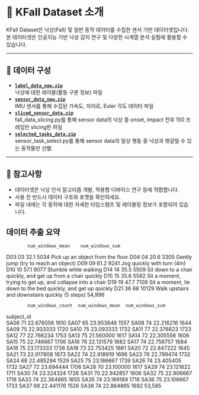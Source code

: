 # 📂 KFall Dataset 소개

KFall Dataset은 낙상(Fall) 및 일반 동작 데이터를 수집한 센서 기반 데이터셋입니다.  
본 데이터셋은 인공지능 기반 낙상 감지 연구 및 다양한 시계열 분석 실험에 활용할 수 있습니다.

---

## 📁 데이터 구성

- **[`label_data_new.zip`](https://drive.google.com/file/d/1iTApqf7RRix-OTL6bJE0LrIKOjrm5os8/view?usp=drive_link)**  
  낙상에 대한 레이블(활동 구분 정보) 파일
- **[`sensor_data_new.zip`](https://drive.google.com/file/d/1uZ3tDh_qiFN49vuf409WfV0wIiiwhThJ/view?usp=drive_link)**  
  IMU 센서를 통해 수집된 가속도, 자이로, Euler 각도 데이터 파일
- **[`sliced_sensor_data.zip`](https://drive.google.com/file/d/1m7_0oCtt0m5oADnPAZSrTqiw7MgF3_kb/view?usp=sharing)**  
  fall_data_slicing.py를 통해 sensor data의 낙상 중 onset, impact 전후 150 프레임만 slicing한 파일
- **[`selected_tasks_data.zip`](https://drive.google.com/file/d/10IypyM-quIUcgKZmGf3uCOuNCOw4GMJe/view?usp=sharing)**  
  sensor_task_select.py를 통해 sensor data의 일상 행동 중 낙상과 헷갈릴 수 있는 동작들만 선별.



---

## 📝 참고사항
- 데이터셋은 낙상 인식 알고리즘 개발, 착용형 디바이스 연구 등에 적합합니다.
- 사용 전 반드시 데이터 구조와 포맷을 확인하세요.
- 파일 내에는 각 동작에 대한 자세한 타임스탬프 및 레이블링 정보가 포함되어 있습니다.

## 데이터 추출 요약
		    num_windows_mean	num_windows_sum
D03	03	32.1				      5034				Pick up an object from the floor
D04	04	20.6				      3305				Gently jump (try to reach an object)
D09	09	61.2				      9241				Jog quickly with turn (4m)
D10	10	57.1				      9077				Stumble while walking
D14	14	35.5				      5509				Sit down to a chair quickly, and get up from a chair quickly
D15	15	35.6				      5592				Sit a moment, trying to get up, and collapse into a chair
D19	19	47.7				      7109				Sit a moment, lie down to the bed quickly, and get up quickly
D21	36	68				        10129			  Walk upstairs and downstairs quickly (5 steps)
                          54,996

            num_windows_count  num_windows_mean  num_windows_sum
subject_id                                                      
SA06                       71         22.676056             1610
SA07                       65         23.953846             1557
SA08                       74         22.216216             1644
SA09                       75         22.933333             1720
SA10                       75         23.093333             1732
SA11                       77         22.376623             1723
SA12                       77         22.766234             1753
SA13                       75         21.560000             1617
SA14                       72         22.305556             1606
SA15                       75         22.746667             1706
SA16                       76         22.131579             1682
SA17                       74         22.756757             1684
SA18                       75         23.173333             1738
SA19                       73         22.753425             1661
SA20                       72         22.847222             1645
SA21                       73         22.917808             1673
SA22                       74         22.918919             1696
SA23                       76         22.789474             1732
SA24                       68         22.485294             1529
SA25                       75         23.186667             1739
SA26                       74         23.405405             1732
SA27                       72         23.694444             1706
SA28                       70         23.100000             1617
SA29                       74         23.121622             1711
SA30                       74         23.324324             1726
SA31                       70         22.942857             1606
SA32                       75         22.906667             1718
SA33                       74         22.364865             1655
SA35                       74         23.189189             1716
SA36                       75         23.106667             1733
SA37                       68         22.441176             1526
SA38                       74         22.864865             1692
                                                            53,585